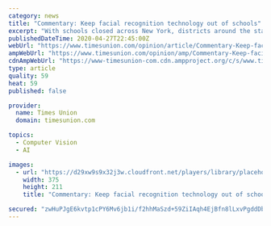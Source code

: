 ```yaml
---
category: news
title: "Commentary: Keep facial recognition technology out of schools"
excerpt: "With schools closed across New York, districts around the state are scrambling to figure out ways to use technology to allow their students to learn remotely. Tools like laptops, iPads, and other devices are critical for online education as the coronavirus pandemic forces students to stay home."
publishedDateTime: 2020-04-27T22:45:00Z
webUrl: "https://www.timesunion.com/opinion/article/Commentary-Keep-facial-recognition-technology-15229877.php"
ampWebUrl: "https://www.timesunion.com/opinion/amp/Commentary-Keep-facial-recognition-technology-15229877.php"
cdnAmpWebUrl: "https://www-timesunion-com.cdn.ampproject.org/c/s/www.timesunion.com/opinion/amp/Commentary-Keep-facial-recognition-technology-15229877.php"
type: article
quality: 59
heat: 59
published: false

provider:
  name: Times Union
  domain: timesunion.com

topics:
  - Computer Vision
  - AI

images:
  - url: "https://d29xw9s9x32j3w.cloudfront.net/players/library/placeholder.png"
    width: 375
    height: 211
    title: "Commentary: Keep facial recognition technology out of schools"

secured: "zwHuPJgE6kvtp1cPY6Mv6jb1i/f2hhMaSzd+59ZiIAqh4EjBfn8lLxvPgddDb7uLEVSSNzTo57LeSOM38g9BvU5DQy6uQ9xYjXEYHkF+66cLs9h2h1hSdN4PUl4na/Ln4iC6gqRgDbpHLnljSkVj0rCivBpRLpxepVOFaIkTu61nJC+G7OVF805wzP3ct4RcEbmYw7g+CZrNrOWqLFUKJUMMuee4cY+8+kllGC1NHhGNk9+tdiCpChThNZj2uqVCqWo8ZpIVaPJMyn05vCiGr3jDWxULqya23qblsfx4jNgZgOjSpddiEu7oqCF9P/6G;RkYOT2UJir8BNEhjJKHuIw=="
---
```


